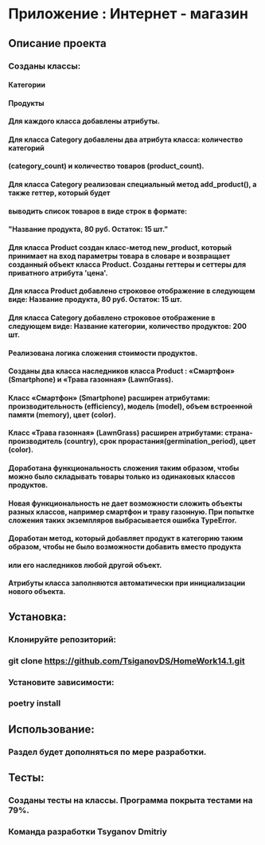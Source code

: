 # Приложение : Интернет - магазин
## Описание проекта
### Созданы классы:
#### Категории
#### Продукты
#### Для каждого класса добавлены атрибуты.
#### Для класса Category добавлены два атрибута класса: количество категорий
#### (category_count) и количество товаров (product_count).
#### Для класса Category реализован специальный метод add_product(), а также геттер, который будет
#### выводить список товаров в виде строк в формате:
#### "Название продукта, 80 руб. Остаток: 15 шт."
#### Для класса Product  создан класс-метод new_product, который принимает на вход параметры товара в словаре и возвращает созданный объект класса Product. Созданы геттеры и сеттеры для приватного атрибута 'цена'.
#### Для класса Product добавлено строковое отображение в следующем виде: Название продукта, 80 руб. Остаток: 15 шт.
#### Для класса Category добавлено строковое отображение в следующем виде: Название категории, количество продуктов: 200 шт.
#### Реализована логика сложения стоимости продуктов.
#### Созданы два класса наследников класса Product : «Смартфон» (Smartphone) и «Трава газонная» (LawnGrass).
#### Класс «Смартфон» (Smartphone) расширен атрибутами: производительность (efficiency), модель (model), объем встроенной памяти (memory), цвет (color).
#### Класс «Трава газонная» (LawnGrass) расширен атрибутами: страна-производитель (country), срок прорастания(germination_period), цвет (color).
#### Доработана функциональность сложения таким образом, чтобы можно было складывать товары только из одинаковых классов продуктов.
#### Новая функциональность не дает возможности сложить объекты разных классов, например смартфон и траву газонную. При попытке сложения таких экземпляров выбрасывается ошибка TypeError.
#### Доработан метод, который добавляет продукт в категорию таким образом, чтобы не было возможности добавить вместо продукта 
#### или его наследников любой другой объект.
#### Атрибуты класса заполняются автоматически при инициализации нового объекта.
## Установка:
### Клонируйте репозиторий:
### git clone https://github.com/TsiganovDS/HomeWork14.1.git
### Установите зависимости:
### poetry install
## Использование:
### Раздел будет дополняться по мере разработки.
## Тесты:
### Созданы тесты на классы. Программа покрыта тестами на 79%.
### Команда разработки Tsyganov Dmitriy 

